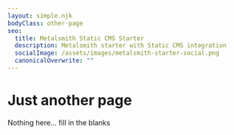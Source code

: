 ```yaml
---
layout: simple.njk
bodyClass: other-page
seo:
  title: Metalsmith Static CMS Starter
  description: Metalsmith starter with Static CMS integration
  socialImage: /assets/images/metalsmith-starter-social.png
  canonicalOverwrite: ""
---
```

# Just another page

Nothing here... fill in the blanks